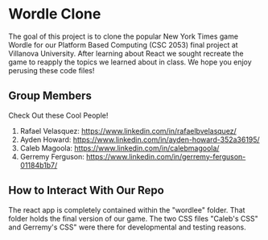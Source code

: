 # Wordle Clone
The goal of this project is to clone the popular New York Times game Wordle for our Platform Based Computing (CSC 2053) final project at Villanova University. After learning about React we sought recreate the game to reapply the topics we learned about in class. We hope you enjoy perusing these code files!

## Group Members
Check Out these Cool People!
1. Rafael Velasquez: https://www.linkedin.com/in/rafaelbvelasquez/
2. Ayden Howard: https://www.linkedin.com/in/ayden-howard-352a36195/
3. Caleb Magoola: https://www.linkedin.com/in/calebmagoola/
4. Gerremy Ferguson: https://www.linkedin.com/in/gerremy-ferguson-01184b1b7/

## How to Interact With Our Repo
The react app is completely contained within the "wordlee" folder. That folder holds the final version of our game. The two CSS files "Caleb's CSS" and Gerremy's CSS" were there for developmental and testing reasons. 
